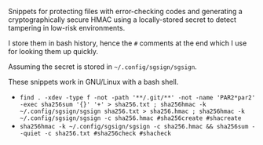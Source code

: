 Snippets for protecting files with error-checking codes and generating a cryptographically secure HMAC using a locally-stored secret to detect tampering in low-risk environments.

I store them in bash history, hence the `#` comments at the end which I use for looking them up quickly.

Assuming the secret is stored in `~/.config/sgsign/sgsign`.

These snippets work in GNU/Linux with a bash shell.

* `find . -xdev -type f -not -path '**/.git/**' -not -name 'PAR2*par2' -exec sha256sum '{}' '+' > sha256.txt ; sha256hmac -k ~/.config/sgsign/sgsign sha256.txt > sha256.hmac ; sha256hmac -k ~/.config/sgsign/sgsign -c sha256.hmac #sha256create #shacreate`
* `sha256hmac -k ~/.config/sgsign/sgsign -c sha256.hmac && sha256sum --quiet -c sha256.txt #sha256check #shacheck`
